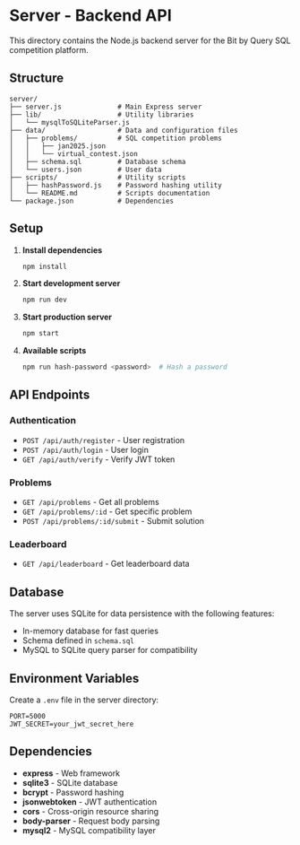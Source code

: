 # Server - Backend API

This directory contains the Node.js backend server for the Bit by Query SQL competition platform.

## Structure

```
server/
├── server.js              # Main Express server
├── lib/                   # Utility libraries
│   └── mysqlToSQLiteParser.js
├── data/                  # Data and configuration files
│   ├── problems/          # SQL competition problems
│   │   ├── jan2025.json
│   │   └── virtual_contest.json
│   ├── schema.sql         # Database schema
│   └── users.json         # User data
├── scripts/               # Utility scripts
│   ├── hashPassword.js    # Password hashing utility
│   └── README.md          # Scripts documentation
└── package.json           # Dependencies
```

## Setup

1. **Install dependencies**

   ```bash
   npm install
   ```

2. **Start development server**

   ```bash
   npm run dev
   ```

3. **Start production server**

   ```bash
   npm start
   ```

4. **Available scripts**
   ```bash
   npm run hash-password <password>  # Hash a password
   ```

## API Endpoints

### Authentication

- `POST /api/auth/register` - User registration
- `POST /api/auth/login` - User login
- `GET /api/auth/verify` - Verify JWT token

### Problems

- `GET /api/problems` - Get all problems
- `GET /api/problems/:id` - Get specific problem
- `POST /api/problems/:id/submit` - Submit solution

### Leaderboard

- `GET /api/leaderboard` - Get leaderboard data

## Database

The server uses SQLite for data persistence with the following features:

- In-memory database for fast queries
- Schema defined in `schema.sql`
- MySQL to SQLite query parser for compatibility

## Environment Variables

Create a `.env` file in the server directory:

```env
PORT=5000
JWT_SECRET=your_jwt_secret_here
```

## Dependencies

- **express** - Web framework
- **sqlite3** - SQLite database
- **bcrypt** - Password hashing
- **jsonwebtoken** - JWT authentication
- **cors** - Cross-origin resource sharing
- **body-parser** - Request body parsing
- **mysql2** - MySQL compatibility layer
